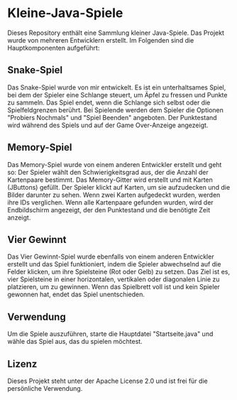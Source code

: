 # Kleine-Java-Spiele

Dieses Repository enthält eine Sammlung kleiner Java-Spiele. Das Projekt wurde von mehreren Entwicklern erstellt. Im Folgenden sind die Hauptkomponenten aufgeführt:

## Snake-Spiel

Das Snake-Spiel wurde von mir entwickelt. Es ist ein unterhaltsames Spiel, bei dem der Spieler eine Schlange steuert, um Äpfel zu fressen und Punkte zu sammeln. Das Spiel endet, wenn die Schlange sich selbst oder die Spielfeldgrenzen berührt. Bei Spielende werden dem Spieler die Optionen "Probiers Nochmals" und "Spiel Beenden" angeboten. Der Punktestand wird während des Spiels und auf der Game Over-Anzeige angezeigt.

## Memory-Spiel

Das Memory-Spiel wurde von einem anderen Entwickler erstellt und geht so: 
Der Spieler wählt den Schwierigkeitsgrad aus, der die Anzahl der Kartenpaare bestimmt.
Das Memory-Gitter wird erstellt und mit Karten (JButtons) gefüllt.
Der Spieler klickt auf Karten, um sie aufzudecken und die Bilder darunter zu sehen.
Wenn zwei Karten aufgedeckt wurden, werden ihre IDs verglichen.
Wenn alle Kartenpaare gefunden wurden, wird der Endbildschirm angezeigt, der den Punktestand und die benötigte Zeit anzeigt.

## Vier Gewinnt

Das Vier Gewinnt-Spiel wurde ebenfalls von einem anderen Entwickler erstellt und das Spiel funktioniert, indem die Spieler abwechselnd auf die Felder klicken, um ihre Spielsteine (Rot oder Gelb) zu setzen. Das Ziel ist es, vier Spielsteine in einer horizontalen, vertikalen oder diagonalen Linie zu platzieren, um zu gewinnen. Wenn das Spielbrett voll ist und kein Spieler gewonnen hat, endet das Spiel unentschieden.

## Verwendung

Um die Spiele auszuführen, starte die Hauptdatei "Startseite.java" und wähle das Spiel aus, das du spielen möchtest.

## Lizenz

Dieses Projekt steht unter der Apache License 2.0 und ist frei für die persönliche Verwendung.

